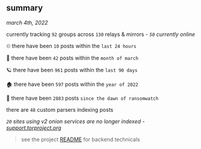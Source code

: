 
## summary
_march 4th, 2022_

currently tracking `92` groups across `130` relays & mirrors - _`50` currently online_

⏲ there have been `10` posts within the `last 24 hours`

🦈 there have been `42` posts within the `month of march`

🪐 there have been `961` posts within the `last 90 days`

🏚 there have been `597` posts within the `year of 2022`

🦕 there have been `2883` posts `since the dawn of ransomwatch`

there are `48` custom parsers indexing posts

_`20` sites using v2 onion services are no longer indexed - [support.torproject.org](https://support.torproject.org/onionservices/v2-deprecation/)_

> see the project [README](https://github.com/thetanz/ransomwatch#ransomwatch--) for backend technicals

